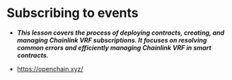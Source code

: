 # Subscribing to events
- ***This lesson covers the process of deploying contracts, creating, and managing Chainlink VRF subscriptions. It focuses on resolving common errors and efficiently managing Chainlink VRF in smart contracts.***

- https://openchain.xyz/
